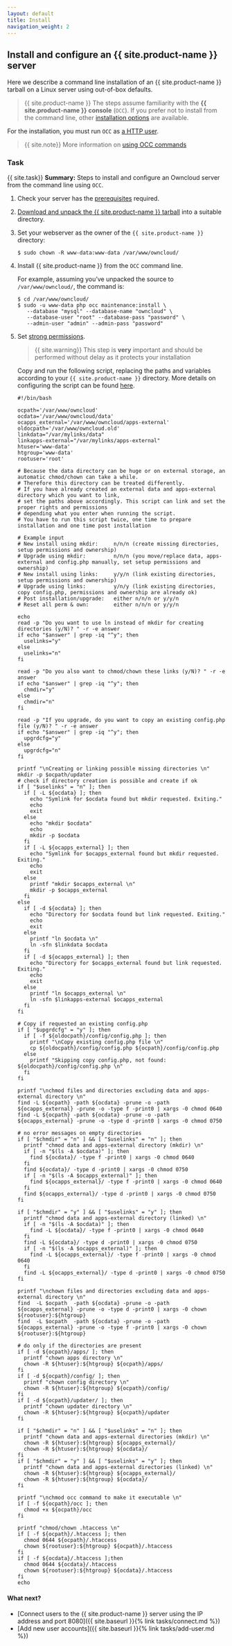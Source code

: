 ```yaml
---
layout: default
title: Install
navigation_weight: 2
---
```


## Install and configure an {{ site.product-name }} server
Here we describe a command line installation of an {{ site.product-name }} tarball on a Linux server using out-of-box defaults.

> {{ site.product-name }} The steps assume familiarity with the **{{ site.product-name }} console** (`OCC`). If you prefer not to install from the command line, other [installation options](https://doc.owncloud.org/server/10.0/admin_manual/installation/) are available.

For the installation, you must run `OCC` as [a HTTP user](https://doc.owncloud.org/server/10.0/admin_manual/configuration/server/occ_command.html#http-user-label).

> {{ site.note}} More information on [using OCC commands](https://doc.owncloud.org/server/10.0/admin_manual/configuration/server/occ_apps_command.html?highlight=occ)

### Task
{{ site.task}} **Summary:**
Steps to install and configure an Owncloud server from the command line using `OCC`.

1. Check your server has the [prerequisites](https://doc.owncloud.org/server/10.0/admin_manual/installation/source_installation.html#prerequisites-label) required.

2. [Download and unpack the {{ site.product-name }} tarball](https://owncloud.org/download/#owncloud-server-tar-ball) into a suitable directory.
3. Set your webserver as the owner of the `{{ site.product-name }}` directory:

    ```text
    $ sudo chown -R www-data:www-data /var/www/owncloud/
    ```

4. Install {{ site.product-name }} from the `OCC` command line.

    For example, assuming you’ve unpacked the source to `/var/www/owncloud/`, the command is:

    ```text
    $ cd /var/www/owncloud/
    $ sudo -u www-data php occ maintenance:install \
       --database "mysql" --database-name "owncloud" \
       --database-user "root" --database-pass "password" \
       --admin-user "admin" --admin-pass "password"
   ```

5. Set [strong permissions](https://doc.owncloud.org/server/10.0/admin_manual/installation/source_installation.html#strong-perms-label).

    > {{ site.warning}} This step is **very** important and should be performed without delay as it protects your installation

    Copy and run the following script, replacing the paths and variables according to your `{{ site.product-name }}` directory. More details on configuring the script can be found [here](https://doc.owncloud.org/server/10.0/admin_manual/installation/installation_wizard.html#post-installation-steps-label).

    ```text
    #!/bin/bash

    ocpath='/var/www/owncloud'
    ocdata='/var/www/owncloud/data'
    ocapps_external='/var/www/owncloud/apps-external'
    oldocpath='/var/www/owncloud.old'
    linkdata="/var/mylinks/data"
    linkapps-external="/var/mylinks/apps-external"
    htuser='www-data'
    htgroup='www-data'
    rootuser='root'

    # Because the data directory can be huge or on external storage, an automatic chmod/chown can take a while.
    # Therefore this directory can be treated differently.
    # If you have already created an external data and apps-external directory which you want to link,
    # set the paths above accordingly. This script can link and set the proper rights and permissions
    # depending what you enter when running the script.
    # You have to run this script twice, one time to prepare installation and one time post installation

    # Example input
    # New install using mkdir:     n/n/n (create missing directories, setup permissions and ownership)
    # Upgrade using mkdir:         n/n/n (you move/replace data, apps-external and config.php manually, set setup permissions and ownership)
    # New install using links:     y/y/n (link existing directories, setup permissions and ownership)
    # Upgrade using links:         y/n/y (link existing directories, copy config.php, permissions and ownership are already ok)
    # Post installation/upgrade:   either n/n/n or y/y/n
    # Reset all perm & own:        either n/n/n or y/y/n

    echo
    read -p "Do you want to use ln instead of mkdir for creating directories (y/N)? " -r -e answer
    if echo "$answer" | grep -iq "^y"; then
      uselinks="y"
    else
      uselinks="n"
    fi

    read -p "Do you also want to chmod/chown these links (y/N)? " -r -e answer
    if echo "$answer" | grep -iq "^y"; then
      chmdir="y"
    else
      chmdir="n"
    fi

    read -p "If you upgrade, do you want to copy an existing config.php file (y/N)? " -r -e answer
    if echo "$answer" | grep -iq "^y"; then
      upgrdcfg="y"
    else
      upgrdcfg="n"
    fi

    printf "\nCreating or linking possible missing directories \n"
    mkdir -p $ocpath/updater
    # check if directory creation is possible and create if ok
    if [ "$uselinks" = "n" ]; then
      if [ -L ${ocdata} ]; then
        echo "Symlink for $ocdata found but mkdir requested. Exiting."
        echo
        exit
      else
        echo "mkdir $ocdata"
        echo
        mkdir -p $ocdata
      fi
      if [ -L ${ocapps_external} ]; then
        echo "Symlink for $ocapps_external found but mkdir requested. Exiting."
        echo
        exit
      else
        printf "mkdir $ocapps_external \n"
        mkdir -p $ocapps_external
      fi
    else
      if [ -d ${ocdata} ]; then
        echo "Directory for $ocdata found but link requested. Exiting."
        echo
        exit
      else
        printf "ln $ocdata \n"
        ln -sfn $linkdata $ocdata
      fi
      if [ -d ${ocapps_external} ]; then
        echo "Directory for $ocapps_external found but link requested. Exiting."
        echo
        exit
      else
        printf "ln $ocapps_external \n"
        ln -sfn $linkapps-external $ocapps_external
      fi
    fi

    # Copy if requested an existing config.php
    if [ "$upgrdcfg" = "y" ]; then
      if [ -f ${oldocpath}/config/config.php ]; then
        printf "\nCopy existing config.php file \n"
        cp ${oldocpath}/config/config.php ${ocpath}/config/config.php
      else
        printf "Skipping copy config.php, not found: ${oldocpath}/config/config.php \n"
      fi
    fi

    printf "\nchmod files and directories excluding data and apps-external directory \n"
    find -L ${ocpath} -path ${ocdata} -prune -o -path ${ocapps_external} -prune -o -type f -print0 | xargs -0 chmod 0640
    find -L ${ocpath} -path ${ocdata} -prune -o -path ${ocapps_external} -prune -o -type d -print0 | xargs -0 chmod 0750

    # no error messages on empty directories
    if [ "$chmdir" = "n" ] && [ "$uselinks" = "n" ]; then
      printf "chmod data and apps-external directory (mkdir) \n"
      if [ -n "$(ls -A $ocdata)" ]; then
        find ${ocdata}/ -type f -print0 | xargs -0 chmod 0640
      fi
      find ${ocdata}/ -type d -print0 | xargs -0 chmod 0750
      if [ -n "$(ls -A $ocapps_external)" ]; then
        find ${ocapps_external}/ -type f -print0 | xargs -0 chmod 0640
      fi
      find ${ocapps_external}/ -type d -print0 | xargs -0 chmod 0750
    fi

    if [ "$chmdir" = "y" ] && [ "$uselinks" = "y" ]; then
      printf "chmod data and apps-external directory (linked) \n"
      if [ -n "$(ls -A $ocdata)" ]; then
        find -L ${ocdata}/ -type f -print0 | xargs -0 chmod 0640
      fi
      find -L ${ocdata}/ -type d -print0 | xargs -0 chmod 0750
      if [ -n "$(ls -A $ocapps_external)" ]; then
        find -L ${ocapps_external}/ -type f -print0 | xargs -0 chmod 0640
      fi
      find -L ${ocapps_external}/ -type d -print0 | xargs -0 chmod 0750
    fi

    printf "\nchown files and directories excluding data and apps-external directory \n"
    find  -L $ocpath  -path ${ocdata} -prune -o -path ${ocapps_external} -prune -o -type d -print0 | xargs -0 chown ${rootuser}:${htgroup}
    find  -L $ocpath  -path ${ocdata} -prune -o -path ${ocapps_external} -prune -o -type f -print0 | xargs -0 chown ${rootuser}:${htgroup}

    # do only if the directories are present
    if [ -d ${ocpath}/apps/ ]; then
      printf "chown apps directory \n"
      chown -R ${htuser}:${htgroup} ${ocpath}/apps/
    fi
    if [ -d ${ocpath}/config/ ]; then
      printf "chown config directory \n"
      chown -R ${htuser}:${htgroup} ${ocpath}/config/
    fi
    if [ -d ${ocpath}/updater/ ]; then
      printf "chown updater directory \n"
      chown -R ${htuser}:${htgroup} ${ocpath}/updater
    fi

    if [ "$chmdir" = "n" ] && [ "$uselinks" = "n" ]; then
      printf "chown data and apps-external directories (mkdir) \n"
      chown -R ${htuser}:${htgroup} ${ocapps_external}/
      chown -R ${htuser}:${htgroup} ${ocdata}/
    fi
    if [ "$chmdir" = "y" ] && [ "$uselinks" = "y" ]; then
      printf "chown data and apps-external directories (linked) \n"
      chown -R ${htuser}:${htgroup} ${ocapps_external}/
      chown -R ${htuser}:${htgroup} ${ocdata}/
    fi

    printf "\nchmod occ command to make it executable \n"
    if [ -f ${ocpath}/occ ]; then
      chmod +x ${ocpath}/occ
    fi

    printf "chmod/chown .htaccess \n"
    if [ -f ${ocpath}/.htaccess ]; then
      chmod 0644 ${ocpath}/.htaccess
      chown ${rootuser}:${htgroup} ${ocpath}/.htaccess
    fi
    if [ -f ${ocdata}/.htaccess ];then
      chmod 0644 ${ocdata}/.htaccess
      chown ${rootuser}:${htgroup} ${ocdata}/.htaccess
    fi
    echo
    ```

#### What next?

- [Connect users to the {{ site.product-name }} server using the IP address and port 8080]({{ site.baseurl }}{% link tasks/connect.md %})
- [Add new user accounts]({{ site.baseurl }}{% link tasks/add-user.md %})
